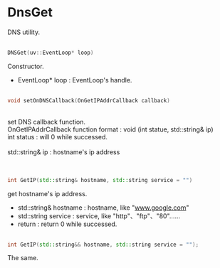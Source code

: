 # DnsGet
DNS utility.
<br></br>
```C++
DNSGet(uv::EventLoop* loop)
```
Constructor.
* EventLoop* loop : EventLoop's handle.
<br></br>
```C++
void setOnDNSCallback(OnGetIPAddrCallback callback)
```
<br>set DNS callback function.</br>
OnGetIPAddrCallback  function format :  void (int statue, std::string& ip)
<br>int status : will 0 while successed.</br>
<br>std::string& ip : hostname's ip address</br>
<br></br>

```C++
int GetIP(std::string& hostname, std::string service = "")
```
get hostname's ip address.
* std::string& hostname : hostname, like "www.google.com"
* std::string service : service,  like "http"、"ftp"、"80"……
* return  : return 0 while successed.
<br></br>
```C++
int GetIP(std::string&& hostname, std::string service = "");
```
The same.
<br></br>
